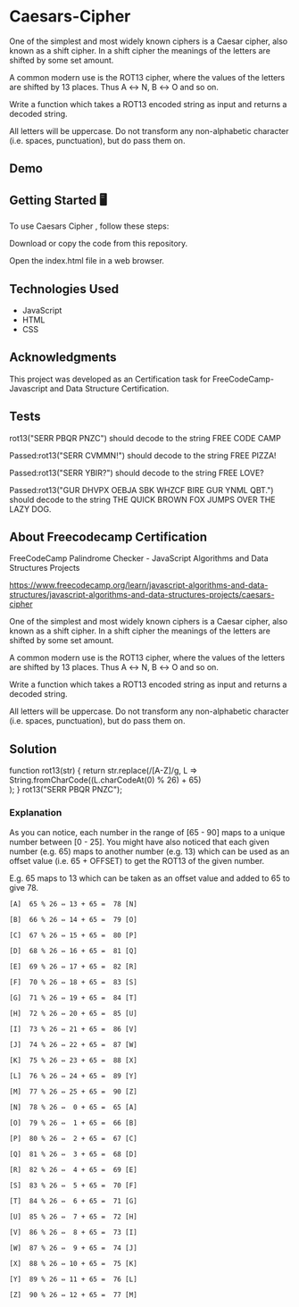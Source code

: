 # Caesars-Cipher

One of the simplest and most widely known ciphers is a Caesar cipher, also known as a shift cipher. In a shift cipher the meanings of the letters are shifted by some set amount.

A common modern use is the ROT13 cipher, where the values of the letters are shifted by 13 places. Thus A ↔ N, B ↔ O and so on.

Write a function which takes a ROT13 encoded string as input and returns a decoded string.

All letters will be uppercase. Do not transform any non-alphabetic character (i.e. spaces, punctuation), but do pass them on.

## Demo






## Getting Started 🖥️

To use Caesars Cipher , follow these steps:

Download or copy the code from this repository.

Open the index.html file in a web browser.




## Technologies Used
- JavaScript
- HTML
- CSS


## Acknowledgments
This project was developed as an Certification task for FreeCodeCamp- Javascript and Data Structure Certification.


## Tests

rot13("SERR PBQR PNZC") should decode to the string FREE CODE CAMP

Passed:rot13("SERR CVMMN!") should decode to the string FREE PIZZA!

Passed:rot13("SERR YBIR?") should decode to the string FREE LOVE?

Passed:rot13("GUR DHVPX OEBJA SBK WHZCF BIRE GUR YNML QBT.") should decode to the string THE QUICK BROWN FOX JUMPS OVER THE LAZY DOG.

## About Freecodecamp Certification

FreeCodeCamp Palindrome Checker - JavaScript Algorithms and Data Structures Projects

https://www.freecodecamp.org/learn/javascript-algorithms-and-data-structures/javascript-algorithms-and-data-structures-projects/caesars-cipher

One of the simplest and most widely known ciphers is a Caesar cipher, also known as a shift cipher. In a shift cipher the meanings of the letters are shifted by some set amount.

A common modern use is the ROT13 cipher, where the values of the letters are shifted by 13 places. Thus A ↔ N, B ↔ O and so on.

Write a function which takes a ROT13 encoded string as input and returns a decoded string.

All letters will be uppercase. Do not transform any non-alphabetic character (i.e. spaces, punctuation), but do pass them on.



## Solution

function rot13(str) {
 return str.replace(/[A-Z]/g, L =>
    String.fromCharCode((L.charCodeAt(0) % 26) + 65)  
  ); 
}
rot13("SERR PBQR PNZC");

### Explanation
As you can notice, each number in the range of [65 - 90] maps to a unique number between [0 - 25].
You might have also noticed that each given number (e.g. 65) maps to another number (e.g. 13) which can be used as an offset value
(i.e. 65 + OFFSET) to get the ROT13 of the given number.

E.g. 65 maps to 13 which can be taken as an offset value and added to 65 to give 78.

    [A]  65 % 26 ⇔ 13 + 65 =  78 [N]
    
    [B]  66 % 26 ⇔ 14 + 65 =  79 [O]
    
    [C]  67 % 26 ⇔ 15 + 65 =  80 [P]
    
    [D]  68 % 26 ⇔ 16 + 65 =  81 [Q]
    
    [E]  69 % 26 ⇔ 17 + 65 =  82 [R]
    
    [F]  70 % 26 ⇔ 18 + 65 =  83 [S]
    
    [G]  71 % 26 ⇔ 19 + 65 =  84 [T]
    
    [H]  72 % 26 ⇔ 20 + 65 =  85 [U]
    
    [I]  73 % 26 ⇔ 21 + 65 =  86 [V]
    
    [J]  74 % 26 ⇔ 22 + 65 =  87 [W]
    
    [K]  75 % 26 ⇔ 23 + 65 =  88 [X]
    
    [L]  76 % 26 ⇔ 24 + 65 =  89 [Y]
    
    [M]  77 % 26 ⇔ 25 + 65 =  90 [Z]
    
    [N]  78 % 26 ⇔  0 + 65 =  65 [A]
    
    [O]  79 % 26 ⇔  1 + 65 =  66 [B]
    
    [P]  80 % 26 ⇔  2 + 65 =  67 [C]
    
    [Q]  81 % 26 ⇔  3 + 65 =  68 [D]
    
    [R]  82 % 26 ⇔  4 + 65 =  69 [E]
    
    [S]  83 % 26 ⇔  5 + 65 =  70 [F]
    
    [T]  84 % 26 ⇔  6 + 65 =  71 [G]
    
    [U]  85 % 26 ⇔  7 + 65 =  72 [H]
    
    [V]  86 % 26 ⇔  8 + 65 =  73 [I]
    
    [W]  87 % 26 ⇔  9 + 65 =  74 [J]
    
    [X]  88 % 26 ⇔ 10 + 65 =  75 [K]
    
    [Y]  89 % 26 ⇔ 11 + 65 =  76 [L]
    
    [Z]  90 % 26 ⇔ 12 + 65 =  77 [M]
